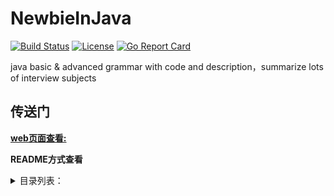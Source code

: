 
# NewbieInJava

[![Build Status](https://secure.travis-ci.org/87-midnight/NewbieInPrograming.svg?branch=master)](http://travis-ci.org/87-midnight/NewbieInPrograming) 
[![License](https://img.shields.io/badge/license-MIT-blue.svg)](LICENSE)
[![Go Report Card](https://goreportcard.com/badge/github.com/87-midnight/NewbieInPrograming)](https://goreportcard.com/report/github.com/87-midnight/NewbieInPrograming)

java basic &amp; advanced  grammar with code and description，summarize  lots of interview subjects

## 传送门

**[web页面查看:](https://87-midnight.github.io/NewbieInJava/index.html)** 

**README方式查看**

<details>
<summary>目录列表：</summary>

### [基础篇大纲](基础篇/README.md)
- [设计模式](基础篇/设计模式/README.md)
- [多线程与线程池](基础篇/多线程与线程池及相关使用类/README.md)
### [进阶篇大纲](进阶篇/README.md)
### [基础篇大纲](基础篇/README.md)
- [设计模式](基础篇/设计模式/README.md)
- [多线程与线程池](基础篇/多线程与线程池及相关使用类/README.md)
### [进阶篇大纲](进阶篇/README.md)
### [基础篇大纲](基础篇/README.md)
- [设计模式](基础篇/设计模式/README.md)
- [多线程与线程池](基础篇/多线程与线程池及相关使用类/README.md)
### [进阶篇大纲](进阶篇/README.md)
</details>
